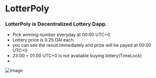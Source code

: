 # LotterPoly
### LotterPoly is Decentralized Lottery Dapp.

+ Pick winning number everyday at 00:00 UTC+0
+ Lottery price is 0.25 DAI each.
+ you can see the result immediately and prize will be payed at 00:00 UTC+0
+ 23:00 ~ 01:00 UTC+0 is not available buying lottery(TimeLock)
+ 
![image](https://user-images.githubusercontent.com/53002135/171114440-f07872f0-92b5-43cb-a7b9-84dc255d696f.png)
